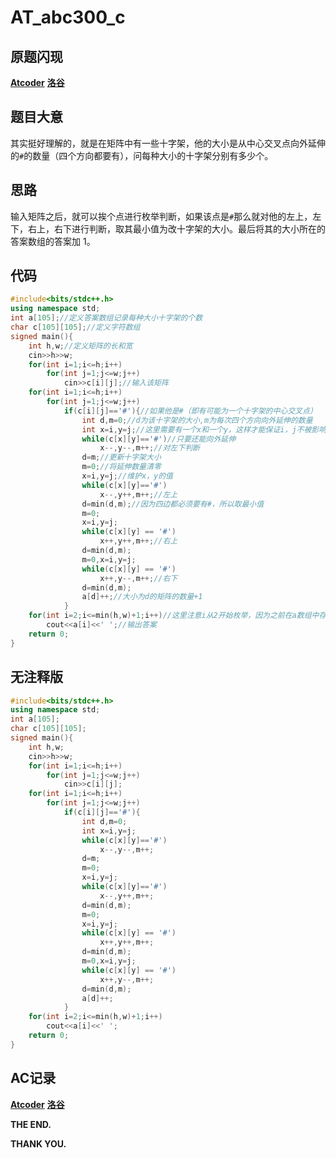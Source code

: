 # AT_abc300_c



## 原题闪现

[**Atcoder**](https://atcoder.jp/contests/abc300/tasks/abc300_c)
[**洛谷**](https://www.luogu.com.cn/problem/AT_abc300_c)

## 题目大意
其实挺好理解的，就是在矩阵中有一些十字架，他的大小是从中心交叉点向外延伸的```#```的数量（四个方向都要有），问每种大小的十字架分别有多少个。

## 思路

输入矩阵之后，就可以挨个点进行枚举判断，如果该点是```#```那么就对他的左上，左下，右上，右下进行判断，取其最小值为改十字架的大小。最后将其的大小所在的答案数组的答案加 $1$。

## 代码 
```cpp
#include<bits/stdc++.h>
using namespace std;
int a[105];//定义答案数组记录每种大小十字架的个数
char c[105][105];//定义字符数组
signed main(){
	int h,w;//定义矩阵的长和宽
	cin>>h>>w;
	for(int i=1;i<=h;i++)
		for(int j=1;j<=w;j++)
			cin>>c[i][j];//输入该矩阵
	for(int i=1;i<=h;i++)
		for(int j=1;j<=w;j++)
			if(c[i][j]=='#'){//如果他是#（即有可能为一个十字架的中心交叉点）
				int d,m=0;//d为该十字架的大小,m为每次四个方向向外延伸的数量
            	int x=i,y=j;//这里需要有一个x和一个y，这样才能保证i，j不被影响
            	while(c[x][y]=='#')//只要还能向外延伸
					x--,y--,m++;//对左下判断
	            d=m;//更新十字架大小
				m=0;//将延伸数量清零
				x=i,y=j;//维护x，y的值
				while(c[x][y]=='#')
					x--,y++,m++;//左上
				d=min(d,m);//因为四边都必须要有#，所以取最小值
				m=0;
				x=i,y=j;
				while(c[x][y] == '#')
					x++,y++,m++;//右上
				d=min(d,m);
				m=0,x=i,y=j;
				while(c[x][y] == '#')
					x++,y--,m++;//右下
				d=min(d,m);
				a[d]++;//大小为d的矩阵的数量+1
		    }
	for(int i=2;i<=min(h,w)+1;i++)//这里注意i从2开始枚举，因为之前在a数组中存的每个十字架的大小是包括中心交叉点的，所以我们这里要排除中心交叉点
		cout<<a[i]<<' ';//输出答案 
	return 0;
}

```

## 无注释版
```cpp
#include<bits/stdc++.h>
using namespace std;
int a[105];
char c[105][105];
signed main(){
	int h,w;
	cin>>h>>w;
	for(int i=1;i<=h;i++)
		for(int j=1;j<=w;j++)
			cin>>c[i][j];
	for(int i=1;i<=h;i++)
		for(int j=1;j<=w;j++)
			if(c[i][j]=='#'){
				int d,m=0;
            	int x=i,y=j;
            	while(c[x][y]=='#')
					x--,y--,m++;
	            d=m;
				m=0;
				x=i,y=j;
				while(c[x][y]=='#')
					x--,y++,m++;
				d=min(d,m);
				m=0;
				x=i,y=j;
				while(c[x][y] == '#')
					x++,y++,m++;
				d=min(d,m);
				m=0,x=i,y=j;
				while(c[x][y] == '#')
					x++,y--,m++;
				d=min(d,m);
				a[d]++;
		    }
	for(int i=2;i<=min(h,w)+1;i++)
		cout<<a[i]<<' ';
	return 0;
}
```

## AC记录
[**Atcoder**](https://atcoder.jp/contests/abc300/submissions/41123429)
[**洛谷**](https://www.luogu.com.cn/record/109429661)

**THE END.**

**THANK YOU.** 